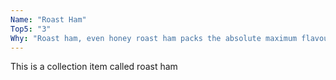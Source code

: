 ```yaml
---
Name: "Roast Ham"
Top5: "3"
Why: "Roast ham, even honey roast ham packs the absolute maximum flavour and satisfaction into a the leanest, low-calory package. I discivered Marks & SPencers 'Just add' packets designed to add to salads (I think) and one of those packs of roast ham is delicious and filling and only 180 calories. This thing is your friend for now. Once you reach maintenance or long-slow weight loss you'll want to take a look at how many cured or prepared meats you're eating as these do contain a number of nasties. In my case that finess made no sense in the face of the diabetes and the need for massive weight loss. Now that I'm thinner I've tapered off the ham a little bit"
---
```


This is a collection item called roast ham

<p style="clear: both;">&nbsp;</p>



